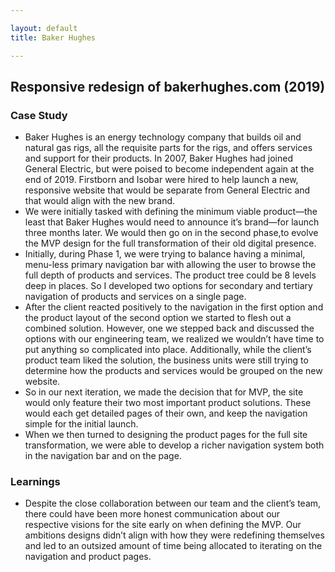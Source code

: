 ```yaml
---

layout: default
title: Baker Hughes

---
```


## Responsive redesign of bakerhughes.com (2019)

### Case Study

- Baker Hughes is an energy technology company that builds oil and natural gas rigs, all the requisite parts for the rigs, and offers services and support for their products. In 2007, Baker Hughes had joined General Electric, but were poised to become independent again at the end of 2019. Firstborn and Isobar were hired to help launch a new, responsive website that would be separate from General Electric and that would align with the new brand.
- We were initially tasked with defining the minimum viable product—the least that Baker Hughes would need to announce it’s brand—for launch three months later. We would then go on in the second phase,to evolve the MVP design for the full transformation of their old digital presence.
- Initially, during Phase 1, we were trying to balance having a minimal, menu-less primary navigation bar with allowing the user to browse the full depth of products and services. The product tree could be 8 levels deep in places. So I developed two options for secondary and tertiary navigation of products and services on a single page. 
- After the client reacted positively to the navigation in the first option and the product layout of the second option we started to flesh out a combined solution. However, one we stepped back and discussed the options with our engineering team, we realized we wouldn’t have time to put anything so complicated into place. Additionally, while the client’s product team liked the solution, the business units were still trying to determine how the products and services would be grouped on the new website.
- So in our next iteration, we made the decision that for MVP, the site would only feature their two most important product solutions. These would each get detailed pages of their own, and keep the navigation simple for the initial launch.
- When we then turned to designing the product pages for the full site transformation, we were able to develop a richer navigation system both in the navigation bar and on the page.

### Learnings

- Despite the close collaboration between our team and the client’s team, there could have been more honest communication about our respective visions for the site early on when defining the MVP. Our ambitions designs didn’t align with how they were redefining themselves and led to an outsized amount of time being allocated to iterating on the navigation and product pages.